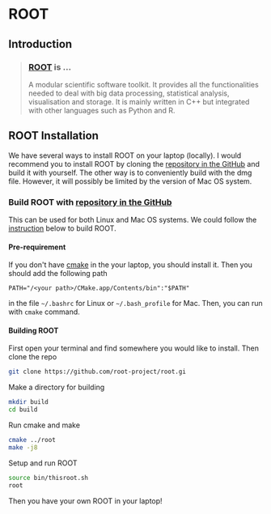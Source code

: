 # ROOT

## Introduction

> ### [ROOT](https://root.cern.ch/) is ...
>
> A modular scientific software toolkit. It provides all the functionalities needed to deal with big data processing, statistical analysis, visualisation and storage. It is mainly written in C++ but integrated with other languages such as Python and R.

## ROOT Installation

We have several ways to install ROOT on your laptop \(locally\). I would recommend you to install ROOT by cloning the [repository in the GitHub](https://github.com/root-project/root) and build it with yourself. The other way is to conveniently build with the dmg file. However, it will possibly be limited by the version of Mac OS system.

### Build ROOT with [repository in the GitHub](https://github.com/root-project/root)

This can be used for both Linux and Mac OS systems. We could follow the [instruction](https://github.com/root-project/root#building) below to build ROOT. 

#### Pre-requirement 

If you don't have [cmake](https://cmake.org/download/) in the your laptop, you should install it. Then you should add the following path

```text
PATH="/<your path>/CMake.app/Contents/bin":"$PATH"
```

in the file `~/.bashrc` for Linux or `~/.bash_profile` for Mac. Then, you can run with `cmake` command. 

#### Building ROOT

First open your terminal and find somewhere you would like to install. Then clone the repo

```bash
git clone https://github.com/root-project/root.gi
```

Make a directory for building

```bash
mkdir build
cd build
```

Run cmake and make

```bash
cmake ../root
make -j8
```

Setup and run ROOT

```bash
source bin/thisroot.sh
root
```

Then you have your own ROOT in your laptop!




